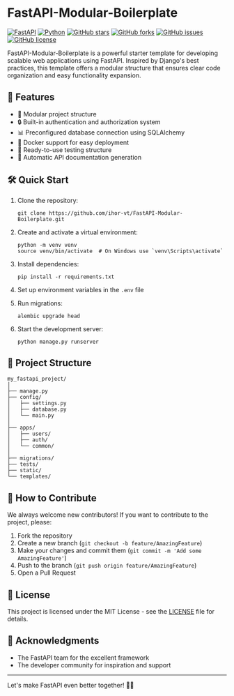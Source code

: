 # FastAPI-Modular-Boilerplate

[![FastAPI](https://img.shields.io/badge/FastAPI-005571?style=for-the-badge&logo=fastapi)](https://fastapi.tiangolo.com/)
[![Python](https://img.shields.io/badge/python-3.7+-blue.svg)](https://www.python.org/downloads/release/python-370/)
[![GitHub stars](https://img.shields.io/github/stars/ihor-vt/FastAPI-Modular-Boilerplate.svg)](https://github.com/yourusername/FastAPI-Modular-Boilerplate/stargazers)
[![GitHub forks](https://img.shields.io/github/forks/ihor-vt/FastAPI-Modular-Boilerplate.svg)](https://github.com/yourusername/FastAPI-Modular-Boilerplate/network)
[![GitHub issues](https://img.shields.io/github/issues/ihor-vt/FastAPI-Modular-Boilerplate.svg)](https://github.com/yourusername/FastAPI-Modular-Boilerplate/issues)
[![GitHub license](https://img.shields.io/github/license/ihor-vt/FastAPI-Modular-Boilerplate.svg)](https://github.com/yourusername/FastAPI-Modular-Boilerplate/blob/main/LICENSE)

FastAPI-Modular-Boilerplate is a powerful starter template for developing scalable web applications using FastAPI. Inspired by Django's best practices, this template offers a modular structure that ensures clear code organization and easy functionality expansion.

## 🚀 Features

- 📁 Modular project structure
- 🔒 Built-in authentication and authorization system
- 📊 Preconfigured database connection using SQLAlchemy
- 🐳 Docker support for easy deployment
- 🧪 Ready-to-use testing structure
- 📝 Automatic API documentation generation

## 🛠️ Quick Start

1. Clone the repository:

   ```
   git clone https://github.com/ihor-vt/FastAPI-Modular-Boilerplate.git
   ```

2. Create and activate a virtual environment:

   ```
   python -m venv venv
   source venv/bin/activate  # On Windows use `venv\Scripts\activate`
   ```

3. Install dependencies:

   ```
   pip install -r requirements.txt
   ```

4. Set up environment variables in the `.env` file

5. Run migrations:

   ```
   alembic upgrade head
   ```

6. Start the development server:
   ```
   python manage.py runserver
   ```

## 📖 Project Structure

```
my_fastapi_project/
│
├── manage.py
├── config/
│   ├── settings.py
│   ├── database.py
│   └── main.py
│
├── apps/
│   ├── users/
│   ├── auth/
│   └── common/
│
├── migrations/
├── tests/
├── static/
└── templates/
```

## 🤝 How to Contribute

We always welcome new contributors! If you want to contribute to the project, please:

1. Fork the repository
2. Create a new branch (`git checkout -b feature/AmazingFeature`)
3. Make your changes and commit them (`git commit -m 'Add some AmazingFeature'`)
4. Push to the branch (`git push origin feature/AmazingFeature`)
5. Open a Pull Request

## 📜 License

This project is licensed under the MIT License - see the [LICENSE](LICENSE) file for details.

## 🌟 Acknowledgments

- The FastAPI team for the excellent framework
- The developer community for inspiration and support

---

Let's make FastAPI even better together! 🚀✨
